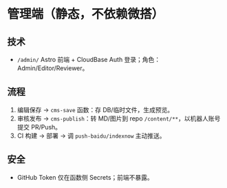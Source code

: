 # 管理端（静态，不依赖微搭）

## 技术
- `/admin/` Astro 前端 + CloudBase Auth 登录；角色：Admin/Editor/Reviewer。

## 流程
1) 编辑保存 → `cms-save` 函数：存 DB/临时文件，生成预览。
2) 审核发布 → `cms-publish`：转 MD/图片到 repo `/content/**`，以机器人账号提交 PR/Push。
3) CI 构建 → 部署 → 调 `push-baidu/indexnow` 主动推送。

## 安全
- GitHub Token 仅在函数侧 Secrets；前端不暴露。
